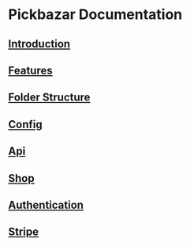 # Pickbazar Documentation

## [Introduction](introduction.md)

## [Features](features.md)

## [Folder Structure](folder-structure.md)

## [Config](config.md)

## [Api](api.md)

## [Shop](shop.md)

## [Authentication](authentication.md)

## [Stripe](stripe.md)
